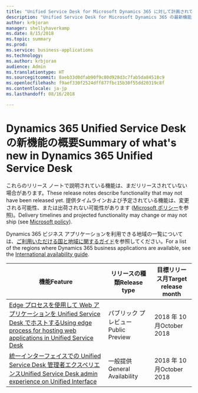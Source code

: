 ```yaml
---
title: "Unified Service Desk for Microsoft Dynamics 365 に対して計画されている機能の概要"
description: "Unified Service Desk for Microsoft Dynamics 365 の最新機能およびエンゲージメントを簡単に確認します"
author: krbjoran
manager: shellyhaverkamp
ms.date: 8/15/2018
ms.topic: summary
ms.prod: 
ms.service: business-applications
ms.technology: 
ms.author: krbjoran
audience: Admin
ms.translationtype: HT
ms.sourcegitcommit: 8aeb33d0dfab90f9c80d928d3c7fab5da84518c9
ms.openlocfilehash: f9aef330f2524dff877fbc15b30f55dd20319c8f
ms.contentlocale: ja-jp
ms.lasthandoff: 08/16/2018

---
```

#  <a name="summary-of-whats-new-in-dynamics-365-unified-service-desk"></a><span data-ttu-id="b5e1b-103">Dynamics 365 Unified Service Desk の新機能の概要</span><span class="sxs-lookup"><span data-stu-id="b5e1b-103">Summary of what's new in Dynamics 365 Unified Service Desk</span></span> 

<span data-ttu-id="b5e1b-104">これらのリリース ノートで説明されている機能は、まだリリースされていない場合があります。</span><span class="sxs-lookup"><span data-stu-id="b5e1b-104">These release notes describe functionality that may not have been released yet.</span></span> <span data-ttu-id="b5e1b-105">提供タイムラインおよび予定されている機能は、変更される可能性、または出荷されない可能性があります ([Microsoft ポリシー](https://go.microsoft.com/fwlink/p/?linkid=2007332)を参照)。</span><span class="sxs-lookup"><span data-stu-id="b5e1b-105">Delivery timelines and projected functionality may change or may not ship (see [Microsoft policy](https://go.microsoft.com/fwlink/p/?linkid=2007332)).</span></span>

<span data-ttu-id="b5e1b-106">Dynamics 365 ビジネス アプリケーションを利用できる地域の一覧については、[ご利用いただける国と地域に関するガイド](https://aka.ms/dynamics_365_international_availability_deck)を参照してください。</span><span class="sxs-lookup"><span data-stu-id="b5e1b-106">For a list of the regions where Dynamics 365 business applications are available, see the [International availability guide](https://aka.ms/dynamics_365_international_availability_deck).</span></span> 


| <span data-ttu-id="b5e1b-107">機能</span><span class="sxs-lookup"><span data-stu-id="b5e1b-107">Feature</span></span>                                                                                                                                                                                       | <span data-ttu-id="b5e1b-108">リリースの種類</span><span class="sxs-lookup"><span data-stu-id="b5e1b-108">Release type</span></span>   | <span data-ttu-id="b5e1b-109">目標リリース月</span><span class="sxs-lookup"><span data-stu-id="b5e1b-109">Target release month</span></span> |
|-----------------------------------------------------------------------------------------------------------------------------------------------------------------------------------------------|----------------|----------------------|
| [<span data-ttu-id="b5e1b-110">Edge プロセスを使用して Web アプリケーションを Unified Service Desk でホストする</span><span class="sxs-lookup"><span data-stu-id="b5e1b-110">Using edge process for hosting web applications in Unified Service   Desk</span></span>](using-edge-process-hosting-web-applications-in-unified-service-desk.md) | <span data-ttu-id="b5e1b-111">パブリック プレビュー</span><span class="sxs-lookup"><span data-stu-id="b5e1b-111">Public Preview</span></span> | <span data-ttu-id="b5e1b-112">2018 年 10 月</span><span class="sxs-lookup"><span data-stu-id="b5e1b-112">October 2018</span></span>          |
| [<span data-ttu-id="b5e1b-113">統一インターフェイスでの Unified Service Desk 管理者エクスペリエンス</span><span class="sxs-lookup"><span data-stu-id="b5e1b-113">Unified Service Desk admin experience on Unified Interface</span></span>](unified-service-desk-admin-experience-on-unified-client.md)                                                                     | <span data-ttu-id="b5e1b-114">一般提供</span><span class="sxs-lookup"><span data-stu-id="b5e1b-114">General Availability</span></span>             | <span data-ttu-id="b5e1b-115">2018 年 10 月</span><span class="sxs-lookup"><span data-stu-id="b5e1b-115">October 2018</span></span>          |

